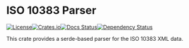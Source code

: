# ISO 10383 Parser

[![License][license-image]][license-link]<!--
-->[![Crates.io][crate-image]][crate-link]<!--
-->[![Docs Status][docs-image]][docs-link]<!--
-->[![Dependency Status][deps-image]][deps-link]

This crate provides a serde-based parser for the ISO 10383 XML data.

[license-link]: ../LICENSE
[license-image]: https://img.shields.io/github/license/jcape/iso10383?style=flat-square
[crate-image]: https://img.shields.io/crates/v/iso10383-parser.svg?style=flat-square
[crate-link]: https://crates.io/crates/iso10383-parser
[docs-image]: https://img.shields.io/docsrs/iso10383-parser?style=flat-square
[docs-link]: https://docs.rs/crate/iso10383-parser
[deps-image]: https://deps.rs/crate/iso10383-parser/0.1.2/status.svg?style=flat-square
[deps-link]: https://deps.rs/crate/iso10383-parser/0.1.2
